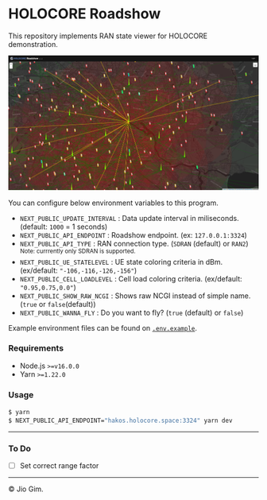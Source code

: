 HOLOCORE Roadshow
=================

This repository implements RAN state viewer for HOLOCORE demonstration.

![](./screenshot_v1.1.1.jpeg)

You can configure below environment variables to this program.

- `NEXT_PUBLIC_UPDATE_INTERVAL` : Data update interval in miliseconds. (default: `1000` = 1 seconds)
- `NEXT_PUBLIC_API_ENDPOINT` : Roadshow endpoint. (ex: `127.0.0.1:3324`)
- `NEXT_PUBLIC_API_TYPE` : RAN connection type. (`SDRAN` (default) or `RAN2`) \
    <sup>Note: currrently only SDRAN is supported.</sup>
- `NEXT_PUBLIC_UE_STATELEVEL` : UE state coloring criteria in dBm. (ex/default: `"-106,-116,-126,-156"`)
- `NEXT_PUBLIC_CELL_LOADLEVEL` : Cell load coloring criteria. (ex/default: `"0.95,0.75,0.0"`)
- `NEXT_PUBLIC_SHOW_RAW_NCGI` : Shows raw NCGI instead of simple name. (`true` or `false`(default))
- `NEXT_PUBLIC_WANNA_FLY` : Do you want to fly? (`true` (default) or `false`)

Example environment files can be found on [`.env.example`](/.env.example).

### Requirements

- Node.js `>=v16.0.0`
- Yarn `>=1.22.0`

### Usage

```bash
$ yarn
$ NEXT_PUBLIC_API_ENDPOINT="hakos.holocore.space:3324" yarn dev
```

---

### To Do

- [ ] Set correct range factor

---

&copy; Jio Gim.
